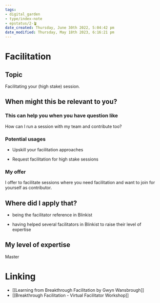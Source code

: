 ```yaml
---
tags: 
- digital_garden
- type/index-note
- epstatus/2-🪴
date_created: Thursday, June 30th 2022, 5:04:42 pm
date_modified: Thursday, May 18th 2023, 6:16:21 pm
---
```

# Facilitation
## Topic

Facilitating your (high stake) session.

## When might this be relevant to you?

### This can help you when you have question like

How can I run a session with my team and contribute too?

### Potential usages

-   Upskill your facilitation approaches
    
-   Request facilitation for high stake sessions
    

### My offer

I offer to facilitate sessions where you need facilitation and want to join for yourself as contributor.

## Where did I apply that?

-   being the facilitator reference in Blinkist
    
-   having helped several facilitators in Blinkist to raise their level of expertise
    

## My level of expertise

Master

# Linking
+ [[Learning from Breakthrough Facilitation by Gwyn Wansbrough]]
+ [[Breakthrough Facilitation - Virtual Facilitator Workshop]]